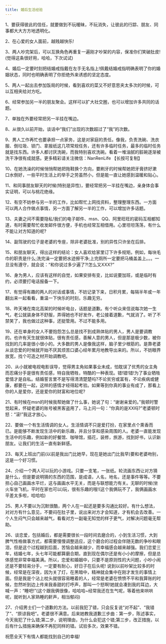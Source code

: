 ```yaml
---
title: 婚后生活经验
---
```

1、要获得彼此的信任，就要做到不玩暧昧，不玩消失，让彼此的行踪、朋友、同事都大大方方地透明化。



2、在心爱的女人面前，越贱越快乐!



3、两人吵完架后，可以互换角色再重复一遍刚才吵架的内容，保准你们笑破肚皮!(觉得这条很好用，哈哈，下次试试)



4、婚后一定要时刻把结婚戒指戴在左手无名指上!佩戴结婚戒指明确表明了你的婚姻状态，同时也明确表明了你拒绝外来诱惑的坚定态度。



5、两人一起出去参加饭局的时候，看到喜欢的菜又不好意思夹太多次的时候，可以互相夹给对方吃。



6、经常参加另一半的朋友聚会。这样可以扩大社交圈，也可以增加许多共同的话题。



7、单独在外要经常把另一半挂在嘴边。



8、从很久以前开始，谈话中“我们”出现的次数超过了“我”的次数。



9、男人工作再忙也要承担一点家务，这是对家庭的责任。像我，负责洗碗、洗衣服、倒垃圾、锁门、拿报纸这几项常规任务，还有许多临时任务，最多的临时任务就是找东西。许多人都讨厌洗碗，而我特别喜欢洗碗。看着一堆油腻的脏碗逐渐被洗干净很有成就感。更多精彩请关注微信：NanRenLife 【长按可复制】



10、在她洗澡的时候悄悄帮她把拖鞋换个方向，要刷牙的时候帮她把牙膏挤好漱口水倒好，一些平时生活上的举手之劳虽然小，但是能一直让她感到温暖和贴心。



11、和同事朋友聊天的时候(特别是异性)，要经常把另一半挂在嘴边，亲身体会事实证明，可以与桃花绝缘。



12、有空不妨参与另一半的工作，比如帮忙上网找资料，整理整理东西。一方面可以两人合作做点事情，另一方面了解另一半的工作，可以增加许多话题。



13、夫妻之间不需要隐私!我们的电子邮件、msn、QQ、阿里旺旺的密码互相都知道，有时需要帮忙收发邮件很方便，手机也经常互相借用。心里坦坦荡荡，有什么不能让对方知道的呢?



14、副驾驶的位子是老婆的专座，除非老婆批准，别的异性只许坐在后排。



15、和朋友聊天，得出这样的结论：女人喜欢给家里订下许多规矩。例如，每块毛巾的职责是什么;洗完澡一定要把水迹擦干净;上完厕所一定要把马桶盖盖上。。。一旦没有遵守，就会说：“和你说过多少遍了?!怎么又XXX?”



16、身为男人，应该有这样的自觉，如果安排有变，比如说要加班，或是临时有约，必须要打电话报备一下。



17、有觉得有趣的两人的对话或事情，不妨记录下来，日积月累，每隔半年或一年翻出来一起看看，重温一下快乐的时刻，乐趣无穷。



18、昨天堵在南北高架的时候听电台，话题是道歉。有个听众来信说每次她一生气，老公就装身体不舒服，弄得她也不好发作，老公接着道歉，气就消了。听了不禁笑了，我也做过这种事，还挺管用。不过不能多用。



19、还在单身的女人不要抱怨怎么总是找不到成熟体贴的男人，男人是要调教的。也许有天生就很体贴，很有责任感，善解人意的男人，但是那是极少数，被你找到的几率是很小很小的。大多数的男人是像我这样，脑子里少根筋的。是靠老婆从谈恋爱的时候就开始不厌其烦苦口婆心经年累月地教导出来的。所以，不妨眼界放宽，找个可造之材开始调教吧。



20、从小就被电视电影误导，觉得男主角如果事业未成，怕耽误了优秀的女主角而忍痛分手是很有责任感，特自我牺牲，特酷的一种表现。错!错!错!为了事业牺牲爱情才是自私。结婚誓言里不是写得清清楚楚吗?不论贫穷或富有，不论疾病或健康，都要在一起，这样的感情才经得起考验。如果等到你真的事业有成了，那看上你的人是爱你，还是爱你的财富和地位呢?



21、有时候在msn的时候我帮她做了什么事，她说了句：“谢谢亲爱的。”我顿时警觉起来，怀疑老婆的账号被黑客盗用了，马上问一句：“你真的是XX吗?”老婆顿时怒：“滚!”我这才放心。



22、要做一个有生活情调的女人。生活情调不只是爱打扮，在家里点个熏香而已。是能够不断发现生活中的新乐趣，并且分享和感染周围的人。老婆一直能发现生活中的乐趣，例如新的好餐馆、咖啡馆，插花，装修，旅游，找到好书，认识新朋友。让我们的生活一直有新鲜感。



23、每天上班出门前(以前是我出门比她早，现在是她出门比我早)要和老婆吻别，这是一个好习惯。



24、介绍一个两人可以玩的小游戏。只要一支笔，一张纸。轮流画东西让对方猜是什么，但是要说明猜的东西的范围，是成语，人名，地名，还是事件等等。不要担心自己画画水平烂，这与画画水平无关，而是与联想能力有关。无聊的时候(坐火车坐飞机，平时在家也可以)玩，很有乐趣的哦!(这个我俩玩不了，我俩画画水平差太多啦，哈哈哈)



25、男人不要以为沉默很酷，两个人在一起还是要多沟通比较好。有什么想法，对对方有什么意见，不要闷在肚子里，说出来对方才会知道，才有机会去改善。一个人生闷气只会越来越气，看看对方一副毫无知觉的样子更气，对解决问题毫无帮助。



26、谈恋爱，包括婚后，都是需要很长一段时间去磨合的，小到生活习惯，大到脾气性格做事方式，都需要慢慢调整适应，这个磨合的过程会伴随无数的争吵和眼泪，但是这个过程越到后面，苦恼会越来越少，而幸福感会越来越强。我们恋爱三年，结婚七年，头七年可能都算磨合期，直到现在偶尔还是有小小的摩擦，但是总体感觉非常幸福美满。所以，恋爱和婚姻中，只要不是原则性的大问题，小吵小闹还是不要轻易分手，一定要有耐心，好日子在后头呢! 说到以前吵架比较多的时候，经常是在深夜，因为关了灯，在黑暗中，精神就会集中在刚才发生的事情上面。但是我是个沾上枕头就很容易睡着的人，经常是老婆在愤愤不平和我算账的时候，忽然听到边上传来我香甜的打呼声，那叫一个怒啊!她就会凑到我的耳边，大喊一声：“睡吧!”(这个跟我俩很像，哈哈哈~经常我还在生气呢，等着他来哄哄呢，就听到人家熟睡的鼾声，相当郁闷)



27、介绍男士们一个道歉的方法。以前我犯了错，只会反复说“对不起”、“我错了”、“原谅我吧”。老婆很不满意。后来她教我道歉三步曲：第一步，陈述事实，今天我犯了什么错;第二步，说明理由，为什么会犯这个错;第三步，改正措施，以后有什么措施来确保不再犯同样的错。试验多次，效果不错。



祝愿全天下有情人都能找到自己的幸福! 